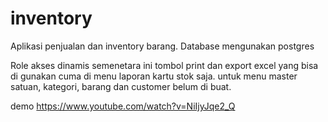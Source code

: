 # inventory
Aplikasi penjualan dan inventory barang. Database mengunakan postgres

Role akses dinamis
semenetara ini tombol print dan export excel yang bisa di gunakan cuma di menu laporan kartu stok saja.
untuk menu master satuan, kategori, barang dan customer belum di buat.

demo https://www.youtube.com/watch?v=NiIjyJqe2_Q
